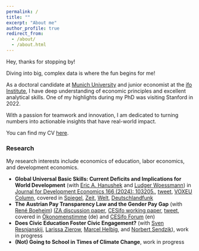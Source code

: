 ```yaml
---
permalink: /
title: ""
excerpt: "About me"
author_profile: true
redirect_from: 
  - /about/
  - /about.html
---
```


Hey, thanks for stopping by!

Diving into big, complex data is where the fun begins for me!

As a doctoral candidate at [Munich University](https://www.lmu.de/en/index.html) and 
junior economist at the [ifo Institute](https://www.ifo.de/en), I have deep understanding of economic principles and excellent analytical skills. One of my highlights during my PhD was visiting Stanford in 2022. 

With a passion for teamwork and innovation, I am dedicated to turning numbers into actionable insights that have real-world impact.

You can find my CV [here](http://srh-gst.github.io/files/gust_CV_short_Nov_2023.pdf).

<!----
### Meet me here  <i class="fa-solid fa-person-chalkboard"></i>

- [EEA Congress](https://www.eea-esem-congresses.org/) 📌`Barcelona` 📅`August 28- September 1, 2023`
- [VfS Annual Meeting](https://www.socialpolitik.de/en/termin/jahrestagung-2023) 📌`Regensburg` 📅`September 24-27, 2023`
--->
### Research 

My research interests include economics of education, labor economics, and development economics.


- **Global Universal Basic Skills: Current Deficits and Implications for World Development** (with [Eric A. Hanushek](http://hanushek.stanford.edu/)
and [Ludger Woessmann](https://sites.google.com/view/woessmann-e))
 in [Journal for Development Economics 166 (2024): 103205.](https://authors.elsevier.com/c/1i7UZ_6wyKpd01),
[tweet](https://twitter.com/sarages/status/1726882189554352410),
[VOXEU Column](https://cepr.org/voxeu/columns/world-unprepared-missing-skills-development),
covered in [Spiegel](https://www.spiegel.de/panorama/bildung/ifo-studie-zeigt-bildungsluecken-bei-schuelerinnen-und-schuelern-a-528e1009-e9c5-483b-a630-2937a9c95767), 
[Zeit](https://www.zeit.de/gesellschaft/schule/2022-11/schule-jugendliche-bildungsluecken-faehigkeiten-studie-ifo),
[Welt](https://www.welt.de/wirtschaft/article242203417/Ifo-Studie-Zwei-Drittel-der-jungen-Menschen-weltweit-haben-deutliche-Bildungsluecken.html),
[Deutschlandfunk](https://www.deutschlandfunk.de/erschreckende-zahlen-zu-bildungsluecken-jugendlicher-102.html)
- **The Austrian Pay Transparency Law and the Gender Pay Gap** 
(with [René Boeheim](https://www.jku.at/en/department-of-economics/team/rene-boeheim/))
[IZA discussion paper](https://docs.iza.org/dp14206.pdf),
[CESifo working paper](https://www.cesifo.org/DocDL/cesifo1_wp8960.pdf), 
[tweet](https://twitter.com/sarages/status/1388034153703149568), 
covered in [Ökonomenstimme](https://www.oekonomenstimme.org/artikel/2021/04/das-oesterreichische-einkommenstransparenz-gesetz-konnte-die-lohndiskriminierung-nicht-reduzieren/) (de)
and [CESifo Forum](https://www.cesifo.org/de/publikationen/2022/aufsatz-zeitschrift/austrian-pay-transparency-law-and-gender-wage-gap) (en)
- **Does Civic Education Foster Civic Engagement?** (with [Sven Resnjanskij](https://www.svenres.com/),
[Larissa Zierow](https://sites.google.com/view/larissa-zierow/home), 
[Marcel Helbig](https://www.uni-erfurt.de/erziehungswissenschaftliche-fakultaet/fakultaet/profil/fachgebiete-und-professuren/erziehungswissenschaft-und-empirische-bildungsforschung/bildung-und-soziale-ungleichheit/prof-dr-marcel-helbig),
and [Norbert Sendzik](https://www.wzb.eu/en/persons/norbert-sendzik)), work in progress
- **(Not) Going to School in Times of Climate Change**, work in progress

